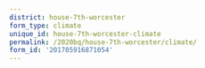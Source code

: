 ```yaml
---
district: house-7th-worcester
form_type: climate
unique_id: house-7th-worcester-climate
permalink: /2020bq/house-7th-worcester/climate/
form_id: '201705916871054'
---
```

